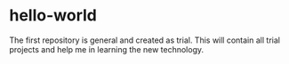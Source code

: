 # hello-world
The first repository is general and created as trial. This will contain all trial projects  and help me in learning the new technology.
